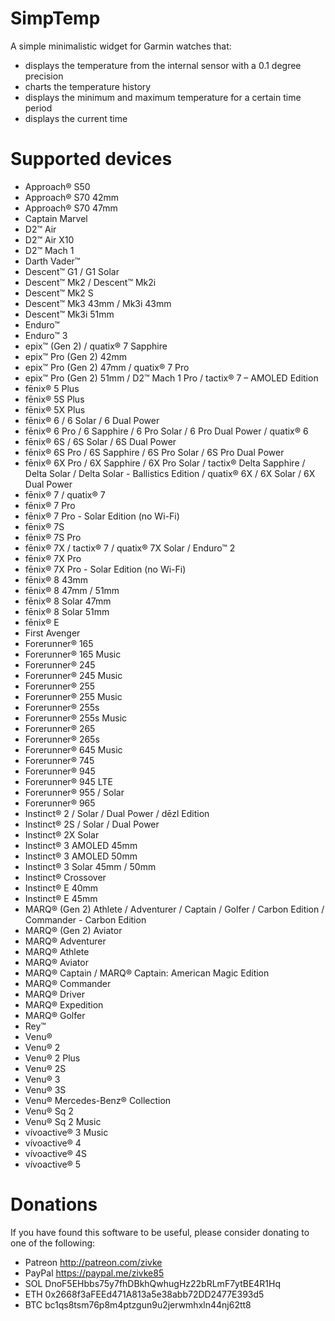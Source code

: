 # SimpTemp
A simple minimalistic widget for Garmin watches that:
- displays the temperature from the internal sensor with a 0.1 degree precision
- charts the temperature history
- displays the minimum and maximum temperature for a certain time period
- displays the current time

# Supported devices
- Approach® S50
- Approach® S70 42mm
- Approach® S70 47mm
- Captain Marvel
- D2™ Air
- D2™ Air X10
- D2™ Mach 1
- Darth Vader™
- Descent™ G1 / G1 Solar
- Descent™ Mk2 / Descent™ Mk2i
- Descent™ Mk2 S
- Descent™ Mk3 43mm / Mk3i 43mm
- Descent™ Mk3i 51mm
- Enduro™
- Enduro™ 3
- epix™ (Gen 2) / quatix® 7 Sapphire
- epix™ Pro (Gen 2) 42mm
- epix™ Pro (Gen 2) 47mm / quatix® 7 Pro
- epix™ Pro (Gen 2) 51mm / D2™ Mach 1 Pro / tactix® 7 – AMOLED Edition
- fēnix® 5 Plus
- fēnix® 5S Plus
- fēnix® 5X Plus
- fēnix® 6 / 6 Solar / 6 Dual Power
- fēnix® 6 Pro / 6 Sapphire / 6 Pro Solar / 6 Pro Dual Power / quatix® 6
- fēnix® 6S / 6S Solar / 6S Dual Power
- fēnix® 6S Pro / 6S Sapphire / 6S Pro Solar / 6S Pro Dual Power
- fēnix® 6X Pro / 6X Sapphire / 6X Pro Solar / tactix® Delta Sapphire / Delta Solar / Delta Solar - Ballistics Edition / quatix® 6X / 6X Solar / 6X Dual Power
- fēnix® 7 / quatix® 7
- fēnix® 7 Pro
- fēnix® 7 Pro - Solar Edition (no Wi-Fi)
- fēnix® 7S
- fēnix® 7S Pro
- fēnix® 7X / tactix® 7 / quatix® 7X Solar / Enduro™ 2
- fēnix® 7X Pro
- fēnix® 7X Pro - Solar Edition (no Wi-Fi)
- fēnix® 8 43mm
- fēnix® 8 47mm / 51mm
- fēnix® 8 Solar 47mm
- fēnix® 8 Solar 51mm
- fēnix® E
- First Avenger
- Forerunner® 165
- Forerunner® 165 Music
- Forerunner® 245
- Forerunner® 245 Music
- Forerunner® 255
- Forerunner® 255 Music
- Forerunner® 255s
- Forerunner® 255s Music
- Forerunner® 265
- Forerunner® 265s
- Forerunner® 645 Music
- Forerunner® 745
- Forerunner® 945
- Forerunner® 945 LTE
- Forerunner® 955 / Solar
- Forerunner® 965
- Instinct® 2 / Solar / Dual Power / dēzl Edition
- Instinct® 2S / Solar / Dual Power
- Instinct® 2X Solar
- Instinct® 3 AMOLED 45mm
- Instinct® 3 AMOLED 50mm
- Instinct® 3 Solar 45mm / 50mm
- Instinct® Crossover
- Instinct® E 40mm
- Instinct® E 45mm
- MARQ® (Gen 2) Athlete / Adventurer / Captain / Golfer / Carbon Edition / Commander - Carbon Edition
- MARQ® (Gen 2) Aviator
- MARQ® Adventurer
- MARQ® Athlete
- MARQ® Aviator
- MARQ® Captain / MARQ® Captain: American Magic Edition
- MARQ® Commander
- MARQ® Driver
- MARQ® Expedition
- MARQ® Golfer
- Rey™
- Venu®
- Venu® 2
- Venu® 2 Plus
- Venu® 2S
- Venu® 3
- Venu® 3S
- Venu® Mercedes-Benz® Collection
- Venu® Sq 2
- Venu® Sq 2 Music
- vívoactive® 3 Music
- vívoactive® 4
- vívoactive® 4S
- vívoactive® 5

# Donations
If you have found this software to be useful, please consider donating to one of the following:
- Patreon http://patreon.com/zivke
- PayPal https://paypal.me/zivke85
- SOL DnoF5EHbbs75y7fhDBkhQwhugHz22bRLmF7ytBE4R1Hq
- ETH 0x2668f3aFEEd471A813a5e38abb72DD2477E393d5
- BTC bc1qs8tsm76p8m4ptzgun9u2jerwmhxln44nj62tt8